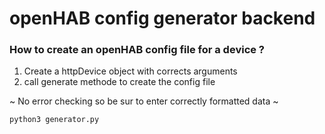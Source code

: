 # openHAB config generator backend

### How to create an openHAB config file for a device ?
1. Create a httpDevice object with corrects arguments
2. call generate methode to create the config file

~ No error checking so be sur to enter correctly formatted data ~

```bash
python3 generator.py
```
